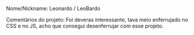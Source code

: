 Nome/Nickname: Leonardo / LeoBardo

Comentários do projeto: Foi deveras interessante, tava meio enferrujado no CSS e no JS, acho que consegui desenferrujar com esse projeto.